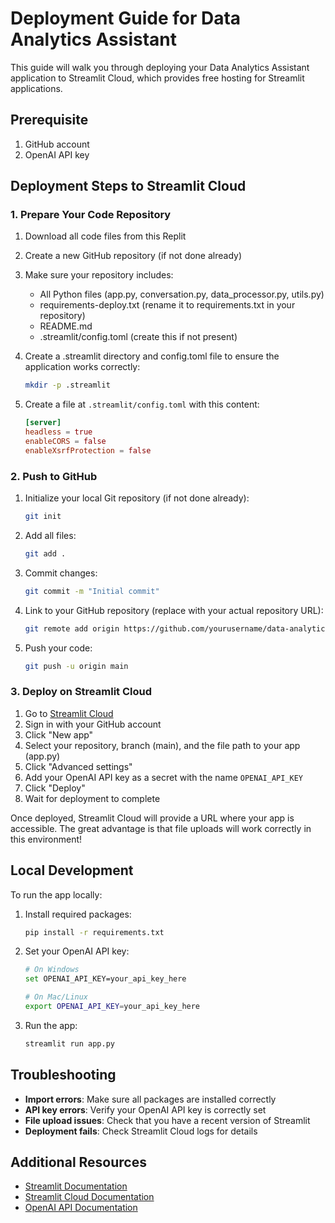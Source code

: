 # Deployment Guide for Data Analytics Assistant

This guide will walk you through deploying your Data Analytics Assistant application to Streamlit Cloud, which provides free hosting for Streamlit applications.

## Prerequisite

1. GitHub account
2. OpenAI API key

## Deployment Steps to Streamlit Cloud

### 1. Prepare Your Code Repository

1. Download all code files from this Replit
2. Create a new GitHub repository (if not done already)
3. Make sure your repository includes:
   - All Python files (app.py, conversation.py, data_processor.py, utils.py)
   - requirements-deploy.txt (rename it to requirements.txt in your repository)
   - README.md
   - .streamlit/config.toml (create this if not present)

4. Create a .streamlit directory and config.toml file to ensure the application works correctly:
   ```bash
   mkdir -p .streamlit
   ```

5. Create a file at `.streamlit/config.toml` with this content:
   ```toml
   [server]
   headless = true
   enableCORS = false
   enableXsrfProtection = false
   ```

### 2. Push to GitHub

1. Initialize your local Git repository (if not done already):
   ```bash
   git init
   ```

2. Add all files:
   ```bash
   git add .
   ```

3. Commit changes:
   ```bash
   git commit -m "Initial commit"
   ```

4. Link to your GitHub repository (replace with your actual repository URL):
   ```bash
   git remote add origin https://github.com/yourusername/data-analytics-assistant.git
   ```

5. Push your code:
   ```bash
   git push -u origin main
   ```

### 3. Deploy on Streamlit Cloud

1. Go to [Streamlit Cloud](https://streamlit.io/cloud)
2. Sign in with your GitHub account
3. Click "New app"
4. Select your repository, branch (main), and the file path to your app (app.py)
5. Click "Advanced settings"
6. Add your OpenAI API key as a secret with the name `OPENAI_API_KEY`
7. Click "Deploy"
8. Wait for deployment to complete

Once deployed, Streamlit Cloud will provide a URL where your app is accessible. The great advantage is that file uploads will work correctly in this environment!

## Local Development

To run the app locally:

1. Install required packages:
   ```bash
   pip install -r requirements.txt
   ```

2. Set your OpenAI API key:
   ```bash
   # On Windows
   set OPENAI_API_KEY=your_api_key_here
   
   # On Mac/Linux
   export OPENAI_API_KEY=your_api_key_here
   ```

3. Run the app:
   ```bash
   streamlit run app.py
   ```

## Troubleshooting

- **Import errors**: Make sure all packages are installed correctly
- **API key errors**: Verify your OpenAI API key is correctly set
- **File upload issues**: Check that you have a recent version of Streamlit
- **Deployment fails**: Check Streamlit Cloud logs for details

## Additional Resources

- [Streamlit Documentation](https://docs.streamlit.io/)
- [Streamlit Cloud Documentation](https://docs.streamlit.io/streamlit-cloud)
- [OpenAI API Documentation](https://platform.openai.com/docs/)